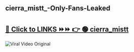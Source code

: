 
 ## cierra_mistt_-Only-Fans-Leaked

# <h2><a href="https://clipsfans.com/cierra_mistt_&ref=git">🔗 Click to LINKS ⏩⏩ 👉 🟢 cierra_mistt  </a></h2>

<a href="https://clipsfans.com/cierra_mistt_&ref=git" rel="nofollow" data-target="animated-image.originalLink"><img src="https://i.ibb.co.com/xMMVF88/686577567.gif" alt="Viral Video Original" style="max-width: 100%; display: inline-block;" data-target="animated-image.originalImage"></a>

